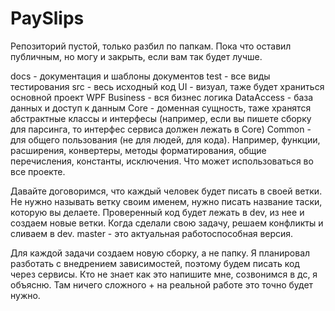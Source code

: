 # PaySlips

Репозиторий пустой, только разбил по папкам. Пока что оставил публичным, но могу и закрыть, если вам так будет лучше.

docs - документация и шаблоны документов
test - все виды тестирования 
src - весь исходный код 
    UI - визуал, таже будет храниться основной проект WPF
    Business - вся бизнес логика 
    DataAccess - база данных и доступ к данным
    Core - доменная сущность, таже хранятся абстрактные классы и интерфесы (например, если вы пишете сборку для парсинга, то интерфес сервиса должен лежать в Core)
    Common - для общего пользования (не для людей, для кода). Например, функции, расширения, конвертеры, методы форматирования, общие перечисления, константы, исключения. Что может использоваться во все проекте.

Давайте договоримся, что каждый человек будет писать в своей ветки. Не нужно называть ветку своим именем, нужно писать название таски, которую вы делаете. 
Проверенный код будет лежать в dev, из нее и создаем новые ветки. Когда сделали свою задачу, решаем конфликты и сливаем в dev. master - это актуальная работоспособная версия.

Для каждой задачи создаем новую сборку, а не папку. Я планировал разботать с внедрением зависимостей, поэтому будем писать код через сервисы.
Кто не знает как это напишите мне, созвонимся в дс, я объясню. Там ничего сложного + на реальной работе это точно будет нужно.